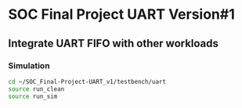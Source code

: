 # SOC Final Project UART Version#1
## Integrate UART FIFO with other workloads
### Simulation
```sh
cd ~/SOC_Final-Project-UART_v1/testbench/uart
source run_clean
source run_sim
```

